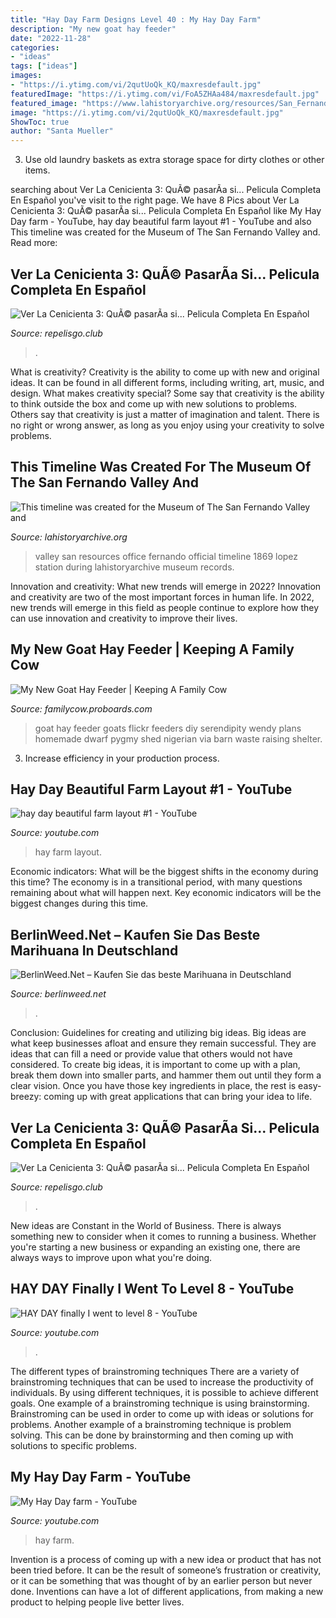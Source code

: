 ```yaml
---
title: "Hay Day Farm Designs Level 40 : My Hay Day Farm"
description: "My new goat hay feeder"
date: "2022-11-28"
categories:
- "ideas"
tags: ["ideas"]
images:
- "https://i.ytimg.com/vi/2qutUoQk_KQ/maxresdefault.jpg"
featuredImage: "https://i.ytimg.com/vi/FoA5ZHAa484/maxresdefault.jpg"
featured_image: "https://www.lahistoryarchive.org/resources/San_Fernando_Valley/images/panels/panel4.jpg"
image: "https://i.ytimg.com/vi/2qutUoQk_KQ/maxresdefault.jpg"
ShowToc: true
author: "Santa Mueller"
---
```



3. Use old laundry baskets as extra storage space for dirty clothes or other items.

	

		
searching about Ver La Cenicienta 3: QuÃ© pasarÃ­a si... Pelicula Completa En Español you've visit to the right page. We have 8 Pics about Ver La Cenicienta 3: QuÃ© pasarÃ­a si... Pelicula Completa En Español like My Hay Day farm - YouTube, hay day beautiful farm layout #1 - YouTube and also This timeline was created for the Museum of The San Fernando ValIey and. Read more:
		
    
## Ver La Cenicienta 3: QuÃ© PasarÃ­a Si... Pelicula Completa En Español

<img loading=lazy src="http://image.tmdb.org/t/p/w185/4SgGsoAR0JWoxZeEWEHrzQweAnJ.jpg" onerror="this.onerror=null;this.src='https://tse1.mm.bing.net/th?id=OIP.uEc5oDF3jtgR8m7TkRRYTgAAAA&amp;pid=15.1';" alt="Ver La Cenicienta 3: QuÃ© pasarÃ­a si... Pelicula Completa En Español">

_Source: repelisgo.club_

>. 

	

What is creativity?
Creativity is the ability to come up with new and original ideas. It can be found in all different forms, including writing, art, music, and design. What makes creativity special? Some say that creativity is the ability to think outside the box and come up with new solutions to problems. Others say that creativity is just a matter of imagination and talent. There is no right or wrong answer, as long as you enjoy using your creativity to solve problems.

    
## This Timeline Was Created For The Museum Of The San Fernando ValIey And

<img loading=lazy src="https://www.lahistoryarchive.org/resources/San_Fernando_Valley/images/panels/panel4.jpg" onerror="this.onerror=null;this.src='https://tse3.mm.bing.net/th?id=OIP.gV8sFsGKHU7XGEn0pWHH1AHaJO&amp;pid=15.1';" alt="This timeline was created for the Museum of The San Fernando ValIey and">

_Source: lahistoryarchive.org_

>valley san resources office fernando official timeline 1869 lopez station during lahistoryarchive museum records. 

	

Innovation and creativity: What new trends will emerge in 2022?
Innovation and creativity are two of the most important forces in human life. In 2022, new trends will emerge in this field as people continue to explore how they can use innovation and creativity to improve their lives.

    
## My New Goat Hay Feeder | Keeping A Family Cow

<img loading=lazy src="http://farm9.staticflickr.com/8545/8712751936_bdfd0470ce.jpg" onerror="this.onerror=null;this.src='https://tse1.mm.bing.net/th?id=OIP.ybxnKRaloVYeF2QVPDL_wAHaFj&amp;pid=15.1';" alt="My New Goat Hay Feeder | Keeping A Family Cow">

_Source: familycow.proboards.com_

>goat hay feeder goats flickr feeders diy serendipity wendy plans homemade dwarf pygmy shed nigerian via barn waste raising shelter. 

	

3. Increase efficiency in your production process.

    
## Hay Day Beautiful Farm Layout #1 - YouTube

<img loading=lazy src="https://i.ytimg.com/vi/cZEtqDUYMuQ/maxresdefault.jpg" onerror="this.onerror=null;this.src='https://tse3.mm.bing.net/th?id=OIP.Y6taIAMQVg9wkweN3i3F8AHaEK&amp;pid=15.1';" alt="hay day beautiful farm layout #1 - YouTube">

_Source: youtube.com_

>hay farm layout. 

	

Economic indicators: What will be the biggest shifts in the economy during this time?
The economy is in a transitional period, with many questions remaining about what will happen next. Key economic indicators will be the biggest changes during this time.

    
## BerlinWeed.Net – Kaufen Sie Das Beste Marihuana In Deutschland

<img loading=lazy src="https://comprarmarihuanamadrid.com/ger/wp-content/uploads/2020/09/20200616_154956-768x1024.jpg" onerror="this.onerror=null;this.src='https://tse1.mm.bing.net/th?id=OIP.VjXsVCExi_sSH8CSGaLlkAHaJ4&amp;pid=15.1';" alt="BerlinWeed.Net – Kaufen Sie das beste Marihuana in Deutschland">

_Source: berlinweed.net_

>. 

	

Conclusion: Guidelines for creating and utilizing big ideas.
Big ideas are what keep businesses afloat and ensure they remain successful. They are ideas that can fill a need or provide value that others would not have considered. To create big ideas, it is important to come up with a plan, break them down into smaller parts, and hammer them out until they form a clear vision. Once you have those key ingredients in place, the rest is easy- breezy: coming up with great applications that can bring your idea to life.

    
## Ver La Cenicienta 3: QuÃ© PasarÃ­a Si... Pelicula Completa En Español

<img loading=lazy src="http://image.tmdb.org/t/p/w1280/ub9ZxaU0OVXYs5xh6WKGgJ2h13j.jpg" onerror="this.onerror=null;this.src='https://tse3.mm.bing.net/th?id=OIP.NxRDDar2-Cr_UpeHXbfe8wHaEK&amp;pid=15.1';" alt="Ver La Cenicienta 3: QuÃ© pasarÃ­a si... Pelicula Completa En Español">

_Source: repelisgo.club_

>. 

	

New ideas are Constant in the World of Business. There is always something new to consider when it comes to running a business. Whether you're starting a new business or expanding an existing one, there are always ways to improve upon what you're doing. 

    
## HAY DAY Finally I Went To Level 8 - YouTube

<img loading=lazy src="https://i.ytimg.com/vi/2qutUoQk_KQ/maxresdefault.jpg" onerror="this.onerror=null;this.src='https://tse1.mm.bing.net/th?id=OIP.0XruDgEsSf9Us0fW47Ah2wHaEK&amp;pid=15.1';" alt="HAY DAY finally I went to level 8 - YouTube">

_Source: youtube.com_

>. 

	

The different types of brainstroming techniques
There are a variety of brainstroming techniques that can be used to increase the productivity of individuals. By using different techniques, it is possible to achieve different goals. One example of a brainstroming technique is using brainstorming. Brainstroming can be used in order to come up with ideas or solutions for problems. Another example of a brainstroming technique is problem solving. This can be done by brainstorming and then coming up with solutions to specific problems.

    
## My Hay Day Farm - YouTube

<img loading=lazy src="https://i.ytimg.com/vi/FoA5ZHAa484/maxresdefault.jpg" onerror="this.onerror=null;this.src='https://tse4.mm.bing.net/th?id=OIP.CqcZKZQEFC_5pArH3EZytAHaEK&amp;pid=15.1';" alt="My Hay Day farm - YouTube">

_Source: youtube.com_

>hay farm. 

	

Invention is a process of coming up with a new idea or product that has not been tried before. It can be the result of someone’s frustration or creativity, or it can be something that was thought of by an earlier person but never done. Inventions can have a lot of different applications, from making a new product to helping people live better lives.

